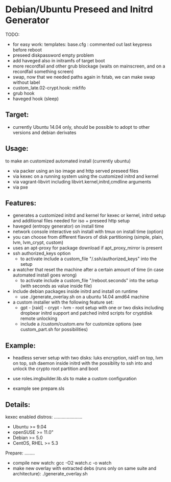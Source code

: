 Debian/Ubuntu Preseed and Initrd Generator
==========================================

TODO:
 * for easy work: templates: base.cfg : commented out last keypress before reboot
 * preseed diskpassword empty problem
 * add haveged also in initramfs of target boot
 * more recordfail and other grub blockage (waits on mainscreen, and on a recordfail something screen)
 * swap, now that we needed paths again in fstab, we can make swap without label
 * custom_late.02-crypt.hook: mkfifo
 * grub hook
 * haveged hook (sleep)

Target:
-------

 * currently Ubuntu 14.04 only, should be possible to adopt to other versions and debian derivates

Usage:
------

 to make an customized automated install (currently ubuntu)

 * via packer using an iso image and http served preseed files
 * via kexec on a running system using the customized initrd and kernel
 * via vagrant-libvirt including libvirt.kernel,initrd,cmdline arguments
 * via pxe

Features:
---------
 * generates a customized initrd and kernel for kexec or kernel, initrd setup
   and additional files needed for iso + preseed http setup
 * haveged (entropy generator) on install time
 * network console interactive ssh install with tmux on install time (option)
 * you can choose from different flavors of disk partitioning (simple, plain, lvm, lvm_crypt, custom)
 * uses an apt-proxy for package download if apt_proxy_mirror is present
 * ssh authorized_keys option
   * to activate include a custom_file "/.ssh/authorized_keys" into the setup
 * a watcher that reset the machine after a certain amount of time (in case automated install goes wrong)
   * to activate include a custom_file "/reboot.seconds" into the setup (with seconds as value inside file)
 * include debian packages inside initrd and install on runtime
   * use ./generate_overlay.sh on a ubuntu 14.04 amd64 machine
 * a custom installer with the following feature set:
   * gpt - [raid] - crypt - lvm - root setup with one or two disks
     including dropbear initrd support and patched initrd scripts for cryptdisk remote unlocking
   * include a /custom/custom.env for customize options (see custom_part.sh for possibilities)

Example:
--------

 * headless server setup with two disks:
  luks encryption, raid1 on top, lvm on top, 
  ssh daemon inside initrd with the possiblity to ssh into and unlock the crypto root partition and boot

 * use roles.imgbuilder.lib.sls to make a custom configuration
 * example see prepare.sls


Details:
--------

kexec enabled distros:
......................
 * Ubuntu   >= 9.04
 * openSUSE >= 11.0"
 * Debian   >= 5.0
 * CentOS,
   RHEL     >= 5.3

Prepare:
........
 * compile new watch: gcc -O2 watch.c -o watch
 * make new overlay with extracted debs (runs only on same suite and architecture): ./generate_overlay.sh
